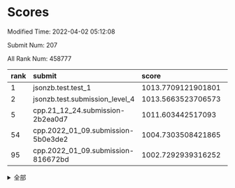 # Scores

Modified Time: 2022-04-02 05:12:08

Submit Num: 207

All Rank Num: 458777

| rank |               submit               |       score        |       sigma        | pk_num |
| :--- | :--------------------------------- | :----------------- | :----------------- | :----- |
| 1    | jsonzb.test.test_1                 | 1013.7709121901801 | 0.8338206159834671 | 8860   |
| 2    | jsonzb.test.submission_level_4     | 1013.5663523706573 | 0.833171041705001  | 8873   |
| 5    | cpp.21_12_24.submission-2b2ea0d7   | 1011.603442517093  | 0.785694168688785  | 8868   |
| 54   | cpp.2022_01_09.submission-5b0e3de2 | 1004.7303508421865 | 0.7206205612398431 | 8868   |
| 95   | cpp.2022_01_09.submission-816672bd | 1002.7292939316252 | 0.7172164119988511 | 8863   |


<details>
<summary>全部</summary>

| rank |                 submit                 |       score        |       sigma        | pk_num |
| :--- | :------------------------------------- | :----------------- | :----------------- | :----- |
| 1    | jsonzb.test.test_1                     | 1013.7709121901801 | 0.8338206159834671 | 8860   |
| 2    | jsonzb.test.submission_level_4         | 1013.5663523706573 | 0.833171041705001  | 8873   |
| 3    | gobigger.level_3.submission_level_3_39 | 1011.8500318807983 | 0.7833633224937396 | 8864   |
| 4    | gobigger.level_3.submission_level_3_13 | 1011.6432902543783 | 0.7606525058990219 | 8859   |
| 5    | cpp.21_12_24.submission-2b2ea0d7       | 1011.603442517093  | 0.785694168688785  | 8868   |
| 6    | gobigger.level_3.submission_level_3_9  | 1011.5998168151426 | 0.7901138634801297 | 8861   |
| 7    | gobigger.level_3.submission_level_3_37 | 1011.3444013625374 | 0.780591223377334  | 8863   |
| 8    | gobigger.level_3.submission_level_3_16 | 1011.3168174298929 | 0.7833871566637991 | 8866   |
| 9    | gobigger.level_3.submission_level_3_34 | 1011.056631634322  | 0.74978636435867   | 8865   |
| 10   | gobigger.level_3.submission_level_3_26 | 1011.0515620783493 | 0.8029918964618443 | 8869   |
| 11   | gobigger.level_3.submission_level_3_31 | 1010.9653459569306 | 0.768712101119507  | 8871   |
| 12   | gobigger.level_3.submission_level_3_19 | 1010.850557840947  | 0.7627321462119221 | 8865   |
| 13   | gobigger.level_3.submission_level_3_20 | 1010.8287107763729 | 0.7676176901583386 | 8864   |
| 14   | gobigger.level_3.submission_level_3_48 | 1010.7592214689082 | 0.765928862036127  | 8866   |
| 15   | gobigger.level_3.submission_level_3_45 | 1010.7213950375209 | 0.7435304909378494 | 8866   |
| 16   | gobigger.level_3.submission_level_3_36 | 1010.4264323890138 | 0.759083351595369  | 8861   |
| 17   | gobigger.level_3.submission_level_3_10 | 1010.3772907926697 | 0.7481163523098013 | 8867   |
| 18   | gobigger.level_3.submission_level_3_47 | 1010.3149280290003 | 0.7678236489226862 | 8872   |
| 19   | gobigger.level_3.submission_level_3_7  | 1010.3029050510481 | 0.7849401039745039 | 8867   |
| 20   | gobigger.level_3.submission_level_3_0  | 1010.2457187294021 | 0.7657008952376319 | 8866   |
| 21   | gobigger.level_3.submission_level_3_1  | 1010.2286450044841 | 0.7824804990507972 | 8864   |
| 22   | gobigger.level_3.submission_level_3_49 | 1010.1853643597469 | 0.8122794330047974 | 8862   |
| 23   | gobigger.level_3.submission_level_3_8  | 1010.1140483340603 | 0.763107352484542  | 8865   |
| 24   | gobigger.level_3.submission_level_3_2  | 1010.0738929143475 | 0.7589713502330271 | 8870   |
| 25   | gobigger.level_3.submission_level_3_40 | 1010.0508981665223 | 0.7665570724380508 | 8865   |
| 26   | gobigger.level_3.submission_level_3_23 | 1010.0485429999222 | 0.7551812464887933 | 8863   |
| 27   | gobigger.level_3.submission_level_3_35 | 1009.9882185191944 | 0.7444694824035791 | 8861   |
| 28   | gobigger.level_3.submission_level_3_18 | 1009.9014409730195 | 0.7459020422399338 | 8864   |
| 29   | gobigger.level_3.submission_level_3_24 | 1009.847560074175  | 0.7542934949680151 | 8861   |
| 30   | gobigger.level_3.submission_level_3_14 | 1009.8341526203556 | 0.7591950986405573 | 8870   |
| 31   | gobigger.level_3.submission_level_3_44 | 1009.7921917952638 | 0.76144803629801   | 8859   |
| 32   | gobigger.level_3.submission_level_3_41 | 1009.7362201668695 | 0.7652017441481834 | 8867   |
| 33   | gobigger.level_3.submission_level_3_28 | 1009.7113592911456 | 0.7489843061618469 | 8864   |
| 34   | gobigger.level_3.submission_level_3_42 | 1009.7060363599232 | 0.7566317144827689 | 8864   |
| 35   | gobigger.level_3.submission_level_3_6  | 1009.6401592430539 | 0.7453803420992926 | 8865   |
| 36   | gobigger.level_3.submission_level_3_3  | 1009.6213935679841 | 0.7384058258789794 | 8866   |
| 37   | gobigger.level_3.submission_level_3_15 | 1009.5975392276024 | 0.7517758585467155 | 8875   |
| 38   | gobigger.level_3.submission_level_3_46 | 1009.4983883305487 | 0.7462313322046281 | 8856   |
| 39   | gobigger.level_3.submission_level_3_25 | 1009.4960378516248 | 0.7331744845429197 | 8867   |
| 40   | gobigger.level_3.submission_level_3_27 | 1009.4811150791093 | 0.7561477243844548 | 8868   |
| 41   | gobigger.level_3.submission_level_3_38 | 1009.4560349938996 | 0.7604942032599579 | 8861   |
| 42   | gobigger.level_3.submission_level_3_33 | 1009.421513613376  | 0.7367778531053178 | 8863   |
| 43   | gobigger.level_3.submission_level_3_12 | 1009.3845386885652 | 0.762810651543118  | 8859   |
| 44   | gobigger.level_3.submission_level_3_32 | 1009.2288960893918 | 0.7431362061752073 | 8869   |
| 45   | gobigger.level_3.submission_level_3_5  | 1009.2188574992366 | 0.778801422916257  | 8861   |
| 46   | gobigger.level_3.submission_level_3_43 | 1009.0659702498602 | 0.7403395689476295 | 8868   |
| 47   | gobigger.level_3.submission_level_3_4  | 1009.0092940358769 | 0.7335756901376924 | 8861   |
| 48   | gobigger.level_3.submission_level_3_11 | 1008.9904701664647 | 0.7545351640676845 | 8863   |
| 49   | gobigger.level_3.submission_level_3_17 | 1008.8633812599186 | 0.7295134462561238 | 8864   |
| 50   | gobigger.level_3.submission_level_3_29 | 1008.8513766471833 | 0.7345546227579803 | 8867   |
| 51   | gobigger.level_3.submission_level_3_21 | 1008.8181381187529 | 0.7526116927956076 | 8866   |
| 52   | gobigger.level_3.submission_level_3_22 | 1008.2759766315296 | 0.7429651635503538 | 8867   |
| 53   | gobigger.level_3.submission_level_3_30 | 1008.1336383580357 | 0.7181422336180632 | 8868   |
| 54   | cpp.2022_01_09.submission-5b0e3de2     | 1004.7303508421865 | 0.7206205612398431 | 8868   |
| 55   | gobigger.level_1.submission_level_1_36 | 1004.6646033064837 | 0.729539051464575  | 8864   |
| 56   | gobigger.level_1.submission_level_1_20 | 1004.6080943097807 | 0.7236962970117227 | 8870   |
| 57   | gobigger.level_1.submission_level_1_28 | 1004.6025692335004 | 0.7267625523862974 | 8868   |
| 58   | gobigger.level_1.submission_level_1_37 | 1004.5383660853184 | 0.72087849933968   | 8865   |
| 59   | gobigger.level_1.submission_level_1_40 | 1004.4226536066321 | 0.7270020773973271 | 8861   |
| 60   | gobigger.level_1.submission_level_1_6  | 1004.3487642603504 | 0.7139203282249155 | 8868   |
| 61   | gobigger.level_1.submission_level_1_11 | 1004.2242522893134 | 0.7257388750528295 | 8863   |
| 62   | gobigger.level_1.submission_level_1_34 | 1004.1256381040494 | 0.7208442331711122 | 8863   |
| 63   | gobigger.level_1.submission_level_1_46 | 1004.0651021375041 | 0.7116424162032378 | 8862   |
| 64   | gobigger.level_1.submission_level_1_10 | 1004.0187933185244 | 0.7160208159156991 | 8869   |
| 65   | gobigger.level_1.submission_level_1_32 | 1003.9612854119209 | 0.7149007022673509 | 8862   |
| 66   | gobigger.level_1.submission_level_1_41 | 1003.9371374200196 | 0.7220559889280054 | 8868   |
| 67   | gobigger.level_1.submission_level_1_23 | 1003.9212734747085 | 0.7149151988082656 | 8870   |
| 68   | gobigger.level_1.submission_level_1_44 | 1003.9206868716512 | 0.720323533056817  | 8865   |
| 69   | gobigger.level_1.submission_level_1_0  | 1003.8690990210415 | 0.7336169372374528 | 8864   |
| 70   | gobigger.level_1.submission_level_1_30 | 1003.7488722083389 | 0.7175763112636702 | 8866   |
| 71   | gobigger.level_1.submission_level_1_5  | 1003.7479265615697 | 0.7191039506147976 | 8861   |
| 72   | gobigger.level_1.submission_level_1_9  | 1003.7140015256026 | 0.7308158214283617 | 8871   |
| 73   | gobigger.level_1.submission_level_1_47 | 1003.6821605231574 | 0.7219538139033993 | 8858   |
| 74   | gobigger.level_1.submission_level_1_18 | 1003.6528438819003 | 0.7231487549604493 | 8867   |
| 75   | gobigger.level_1.submission_level_1_7  | 1003.6186989250855 | 0.7279123988568895 | 8868   |
| 76   | gobigger.level_1.submission_level_1_35 | 1003.5670634015153 | 0.7143634184788032 | 8865   |
| 77   | gobigger.level_1.submission_level_1_38 | 1003.5581792490814 | 0.7207420440449032 | 8864   |
| 78   | gobigger.level_1.submission_level_1_49 | 1003.5498921261681 | 0.7231274379927457 | 8870   |
| 79   | gobigger.level_1.submission_level_1_17 | 1003.547674895087  | 0.7140082795546718 | 8867   |
| 80   | gobigger.level_1.submission_level_1_1  | 1003.5255653408063 | 0.7193873793729041 | 8868   |
| 81   | gobigger.level_1.submission_level_1_45 | 1003.296556360202  | 0.7210978396038522 | 8867   |
| 82   | gobigger.level_1.submission_level_1_39 | 1003.2951114251267 | 0.7262271361744966 | 8861   |
| 83   | gobigger.level_1.submission_level_1_43 | 1003.2565078398977 | 0.7139423274166754 | 8865   |
| 84   | gobigger.level_1.submission_level_1_15 | 1003.2318466082862 | 0.7147399039030267 | 8863   |
| 85   | gobigger.level_1.submission_level_1_16 | 1003.2156391568724 | 0.708634267191209  | 8863   |
| 86   | gobigger.level_1.submission_level_1_29 | 1003.1851367788981 | 0.7221153976200299 | 8867   |
| 87   | gobigger.level_1.submission_level_1_2  | 1003.1763567212179 | 0.7043279659810189 | 8865   |
| 88   | gobigger.level_1.submission_level_1_13 | 1003.1301119992384 | 0.7099024861928485 | 8868   |
| 89   | gobigger.level_1.submission_level_1_12 | 1002.9652017204163 | 0.7186705287308218 | 8869   |
| 90   | gobigger.level_1.submission_level_1_14 | 1002.9316139130924 | 0.7158391629046177 | 8871   |
| 91   | gobigger.level_1.submission_level_1_31 | 1002.9301545893057 | 0.7151885227464614 | 8866   |
| 92   | gobigger.level_1.submission_level_1_22 | 1002.9270433992998 | 0.7093596698780165 | 8861   |
| 93   | gobigger.level_1.submission_level_1_26 | 1002.8247659658518 | 0.7275013670459588 | 8866   |
| 94   | gobigger.level_1.submission_level_1_19 | 1002.7845700447757 | 0.7158519137329244 | 8863   |
| 95   | cpp.2022_01_09.submission-816672bd     | 1002.7292939316252 | 0.7172164119988511 | 8863   |
| 96   | gobigger.level_1.submission_level_1_4  | 1002.6251744440405 | 0.7105508382708374 | 8866   |
| 97   | gobigger.level_1.submission_level_1_24 | 1002.5341397325351 | 0.7197486469717435 | 8864   |
| 98   | gobigger.level_1.submission_level_1_48 | 1002.5022502612277 | 0.7155452742275333 | 8865   |
| 99   | gobigger.level_1.submission_level_1_33 | 1002.4955657366608 | 0.7041145413504868 | 8863   |
| 100  | gobigger.level_1.submission_level_1_3  | 1002.4851146543061 | 0.7168078097000464 | 8863   |
| 101  | gobigger.level_1.submission_level_1_42 | 1002.4502396096501 | 0.7069045468486095 | 8866   |
| 102  | gobigger.level_1.submission_level_1_25 | 1002.2856648128458 | 0.7127125020522341 | 8866   |
| 103  | gobigger.level_1.submission_level_1_27 | 1002.1109506356344 | 0.7153575416461267 | 8869   |
| 104  | gobigger.level_1.submission_level_1_8  | 1001.8998227003848 | 0.7003211877133083 | 8866   |
| 105  | gobigger.level_1.submission_level_1_21 | 1001.7234694667746 | 0.7171127501226874 | 8864   |
| 106  | gobigger.random.submission_random_32   | 997.8328637345043  | 0.7058837480742375 | 8866   |
| 107  | gobigger.random.submission_random_38   | 997.3543813904457  | 0.7052304503676728 | 8869   |
| 108  | gobigger.random.submission_random_35   | 997.2225399381587  | 0.7065970181413546 | 8867   |
| 109  | gobigger.random.submission_random_31   | 996.998709717902   | 0.7013216972544513 | 8868   |
| 110  | gobigger.random.submission_random_29   | 996.9963414449604  | 0.7124436293604663 | 8867   |
| 111  | gobigger.random.submission_random_6    | 996.8303945454784  | 0.7112957326674572 | 8864   |
| 112  | gobigger.random.submission_random_26   | 996.8040395860316  | 0.7103995726368745 | 8861   |
| 113  | gobigger.random.submission_random_11   | 996.771070562811   | 0.7031869284735721 | 8866   |
| 114  | gobigger.random.submission_random_44   | 996.6431294131467  | 0.7001069110579679 | 8865   |
| 115  | gobigger.random.submission_random_8    | 996.6103015960048  | 0.707305795116992  | 8864   |
| 116  | gobigger.random.submission_random_48   | 996.571689039961   | 0.7003842417982478 | 8861   |
| 117  | gobigger.random.submission_random_9    | 996.5630777071696  | 0.7073929889319386 | 8865   |
| 118  | gobigger.random.submission_random_22   | 996.5481262068228  | 0.7078610982927319 | 8861   |
| 119  | gobigger.random.submission_random_4    | 996.5026080628253  | 0.7168495505700843 | 8860   |
| 120  | gobigger.random.submission_random_16   | 996.3672637774438  | 0.711000867913287  | 8866   |
| 121  | gobigger.random.submission_random_28   | 996.354241385854   | 0.7032592308940563 | 8864   |
| 122  | gobigger.random.submission_random_7    | 996.2592465799958  | 0.709002231006927  | 8868   |
| 123  | gobigger.random.submission_random_18   | 996.2485503425786  | 0.7071030074616836 | 8868   |
| 124  | gobigger.random.submission_random_30   | 996.2458797709544  | 0.7063621664054817 | 8870   |
| 125  | gobigger.random.submission_random_23   | 996.2262234187734  | 0.7162982349076192 | 8864   |
| 126  | gobigger.random.submission_random_27   | 996.1526152699912  | 0.704414369614595  | 8861   |
| 127  | gobigger.random.submission_random_10   | 996.1263989496374  | 0.7167871582907339 | 8865   |
| 128  | gobigger.random.submission_random_34   | 996.1073359925316  | 0.7138771329076482 | 8863   |
| 129  | gobigger.random.submission_random_46   | 996.0798421031659  | 0.7095715587123499 | 8870   |
| 130  | gobigger.random.submission_random_2    | 996.0438383323182  | 0.7080600627642167 | 8865   |
| 131  | gobigger.random.submission_random_0    | 995.9977935854891  | 0.7064668724869987 | 8870   |
| 132  | gobigger.random.submission_random_21   | 995.9811427404306  | 0.730163354124669  | 8872   |
| 133  | gobigger.random.submission_random_45   | 995.9102270258832  | 0.7161708903100256 | 8867   |
| 134  | gobigger.random.submission_random_36   | 995.904039860104   | 0.7084824539196762 | 8864   |
| 135  | gobigger.random.submission_random_47   | 995.7886475014257  | 0.6980835710881705 | 8868   |
| 136  | gobigger.random.submission_random_25   | 995.7863849379748  | 0.7144492197705383 | 8865   |
| 137  | gobigger.random.submission_random_15   | 995.7066973135121  | 0.714047394372072  | 8866   |
| 138  | gobigger.random.submission_random_39   | 995.6600042411347  | 0.708246430470288  | 8858   |
| 139  | gobigger.random.submission_random_24   | 995.6066931606487  | 0.7082311528719165 | 8868   |
| 140  | gobigger.random.submission_random_40   | 995.5369857154606  | 0.7089664851034062 | 8870   |
| 141  | gobigger.random.submission_random_42   | 995.5352318736685  | 0.7093311520037793 | 8866   |
| 142  | gobigger.random.submission_random_1    | 995.4513636244452  | 0.7236152802475092 | 8868   |
| 143  | gobigger.random.submission_random_20   | 995.3576370492789  | 0.7096874899767391 | 8868   |
| 144  | gobigger.random.submission_random_17   | 995.3158724993172  | 0.7163467729658145 | 8864   |
| 145  | gobigger.random.submission_random_49   | 995.2930547092683  | 0.7309058509156536 | 8867   |
| 146  | gobigger.random.submission_random_33   | 995.1925450732118  | 0.7072669302782915 | 8865   |
| 147  | gobigger.random.submission_random_12   | 995.1885816551996  | 0.7211189108181069 | 8862   |
| 148  | gobigger.random.submission_random_5    | 995.1338132663344  | 0.7148520120845201 | 8862   |
| 149  | gobigger.random.submission_random_43   | 994.9329204877581  | 0.7009702368707785 | 8861   |
| 150  | gobigger.random.submission_random_41   | 994.9203645884489  | 0.7161534788430594 | 8864   |
| 151  | gobigger.random.submission_random_3    | 994.8786639914346  | 0.7232936921221377 | 8869   |
| 152  | gobigger.random.submission_random_13   | 994.7764319098857  | 0.7265934677896575 | 8871   |
| 153  | gobigger.random.submission_random_19   | 994.7730323349232  | 0.7185710707132151 | 8872   |
| 154  | gobigger.random.submission_random_37   | 994.5085196878206  | 0.7005463396546474 | 8867   |
| 155  | gobigger.random.submission_random_14   | 994.4222628278363  | 0.7068843848407654 | 8870   |
| 156  | gobigger.level_2.submission_level_2_6  | 994.0264179319266  | 0.7415904486709375 | 8867   |
| 157  | gobigger.level_2.submission_level_2_31 | 993.8038098734675  | 0.7251936468993626 | 8864   |
| 158  | gobigger.level_2.submission_level_2_28 | 993.6019567950597  | 0.7318220174062279 | 8867   |
| 159  | gobigger.level_2.submission_level_2_43 | 993.573040573649   | 0.7328845266254248 | 8860   |
| 160  | gobigger.level_2.submission_level_2_27 | 993.5727497411173  | 0.744292898589106  | 8866   |
| 161  | gobigger.level_2.submission_level_2_32 | 993.4039772908807  | 0.7363721715882602 | 8869   |
| 162  | gobigger.level_2.submission_level_2_35 | 993.2377638112292  | 0.7348624788489044 | 8866   |
| 163  | gobigger.level_2.submission_level_2_47 | 993.2128206569352  | 0.7309410242202105 | 8860   |
| 164  | gobigger.level_2.submission_level_2_38 | 993.1993636337398  | 0.72050112561507   | 8863   |
| 165  | gobigger.level_2.submission_level_2_34 | 993.1430285050291  | 0.7366459055164282 | 8862   |
| 166  | gobigger.level_2.submission_level_2_40 | 993.0481955528568  | 0.7415406359626439 | 8866   |
| 167  | gobigger.level_2.submission_level_2_11 | 993.0368400168102  | 0.7448236551801696 | 8870   |
| 168  | gobigger.level_2.submission_level_2_13 | 993.0004755299534  | 0.7359891067644045 | 8857   |
| 169  | gobigger.level_2.submission_level_2_4  | 992.8602958247625  | 0.7526024628390321 | 8869   |
| 170  | gobigger.level_2.submission_level_2_15 | 992.7438468341984  | 0.7370245803027528 | 8866   |
| 171  | gobigger.level_2.submission_level_2_7  | 992.6098625598937  | 0.7362246821851552 | 8867   |
| 172  | gobigger.level_2.submission_level_2_5  | 992.5353334880824  | 0.7287754178383664 | 8864   |
| 173  | gobigger.level_2.submission_level_2_0  | 992.497214985815   | 0.7447657360384389 | 8868   |
| 174  | gobigger.level_2.submission_level_2_44 | 992.4452823284802  | 0.741550859983348  | 8865   |
| 175  | gobigger.level_2.submission_level_2_1  | 992.3618798648141  | 0.7361538488814967 | 8866   |
| 176  | gobigger.level_2.submission_level_2_41 | 992.2343459974398  | 0.7223884395539331 | 8865   |
| 177  | gobigger.level_2.submission_level_2_23 | 992.1620607147847  | 0.7441032180433148 | 8867   |
| 178  | gobigger.level_2.submission_level_2_19 | 992.1121594863524  | 0.761260974443771  | 8870   |
| 179  | gobigger.level_2.submission_level_2_14 | 992.106836985953   | 0.7480586249215188 | 8863   |
| 180  | gobigger.level_2.submission_level_2_37 | 992.1022939299359  | 0.7373986417505854 | 8861   |
| 181  | gobigger.level_2.submission_level_2_36 | 992.0525844976265  | 0.7514608260612504 | 8863   |
| 182  | gobigger.level_2.submission_level_2_46 | 991.9876032646877  | 0.7496129703784543 | 8864   |
| 183  | gobigger.level_2.submission_level_2_21 | 991.9759740389298  | 0.7331671047827638 | 8863   |
| 184  | gobigger.level_2.submission_level_2_45 | 991.9421523462204  | 0.7464998383670863 | 8869   |
| 185  | gobigger.level_2.submission_level_2_8  | 991.9270111863973  | 0.7274957487337465 | 8865   |
| 186  | gobigger.level_2.submission_level_2_39 | 991.8160791326168  | 0.7456978504520978 | 8859   |
| 187  | gobigger.level_2.submission_level_2_12 | 991.7970399427405  | 0.7594367610423587 | 8865   |
| 188  | gobigger.level_2.submission_level_2_30 | 991.7904324984565  | 0.7411115670183933 | 8864   |
| 189  | gobigger.level_2.submission_level_2_2  | 991.674229103751   | 0.7554612310837945 | 8858   |
| 190  | gobigger.level_2.submission_level_2_33 | 991.6387602892925  | 0.7531192554025594 | 8864   |
| 191  | gobigger.level_2.submission_level_2_10 | 991.6355666347459  | 0.7559509650089168 | 8866   |
| 192  | gobigger.level_2.submission_level_2_16 | 991.5777854748887  | 0.7633800288584224 | 8864   |
| 193  | gobigger.level_2.submission_level_2_20 | 991.5477499236604  | 0.7410009239712831 | 8860   |
| 194  | gobigger.level_2.submission_level_2_24 | 991.5311805276737  | 0.7504972743548982 | 8870   |
| 195  | gobigger.level_2.submission_level_2_29 | 991.4215432453148  | 0.7368031309466984 | 8860   |
| 196  | gobigger.level_2.submission_level_2_22 | 991.3126401098891  | 0.740546656956957  | 8867   |
| 197  | gobigger.level_2.submission_level_2_25 | 991.2458900501478  | 0.7331070436219207 | 8866   |
| 198  | gobigger.level_2.submission_level_2_18 | 991.2139822009481  | 0.745049704478966  | 8868   |
| 199  | gobigger.level_2.submission_level_2_49 | 991.12253662591    | 0.7520597520114702 | 8861   |
| 200  | gobigger.level_2.submission_level_2_42 | 991.0199123690315  | 0.7524245913343398 | 8865   |
| 201  | gobigger.level_2.submission_level_2_48 | 990.9748334318443  | 0.7577989123513192 | 8867   |
| 202  | gobigger.level_2.submission_level_2_17 | 990.9177894203773  | 0.7660181110911521 | 8864   |
| 203  | gobigger.level_2.submission_level_2_3  | 990.7715558631314  | 0.7502356179579566 | 8869   |
| 204  | gobigger.level_2.submission_level_2_26 | 990.5116019709541  | 0.7752259922098621 | 8862   |
| 205  | gobigger.level_2.submission_level_2_9  | 990.3957019012973  | 0.7705040005805847 | 8864   |
| 206  | gobigger.none.submission_none_0        | 977.7620775619121  | 1.4058822563932318 | 8865   |
| 207  | gobigger.none.submission_none_1        | 974.3233098626739  | 1.756613896855433  | 8868   |

</details>